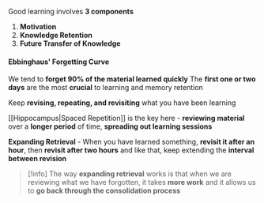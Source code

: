 Good learning involves **3 components**
1. **Motivation**
2. **Knowledge Retention**
3. **Future Transfer of Knowledge**

#### Ebbinghaus' Forgetting Curve
We tend to **forget 90% of the material learned quickly** 
The **first one or two days** are the most **crucial** to learning and memory retention

Keep **revising, repeating, and revisiting** what you have been learning

[[Hippocampus|Spaced Repetition]] is the key here - **reviewing material** over a **longer period** of time, **spreading out learning sessions**

**Expanding Retrieval** - When you have learned something, **revisit it after an hour**, then **revisit after two hours** and like that, keep extending the **interval between revision**

>[!info]
>The way **expanding retrieval** works is that when we are reviewing what we have forgotten, it takes **more work** and it allows us to **go back through the consolidation process**
